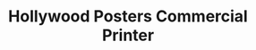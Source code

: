 ---
title: "Hollywood Posters Commercial Printer"
url: /denver/hollywood-posters-commercial-printer/
shop: copyshop
---